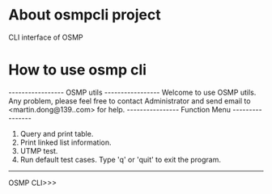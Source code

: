 # About osmpcli project 
CLI interface of OSMP

# How to use osmp cli 
-----------------  OSMP utils -----------------
Welcome to use OSMP utils. Any problem, please 
feel free to contact Administrator and send 
email to <martin.dong@139..com> for help. 
---------------- Function Menu ----------------
1. Query and print table.
2. Print linked list information.
3. UTMP test.
4. Run default test cases.
Type 'q' or 'quit' to exit the program.
------------------------------------------------
OSMP CLI>>>

